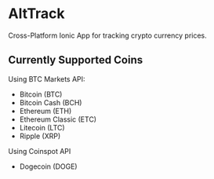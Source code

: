 # AltTrack
Cross-Platform Ionic App for tracking crypto currency prices.

## Currently Supported Coins
Using BTC Markets API:
- Bitcoin (BTC)
- Bitcoin Cash (BCH)
- Ethereum (ETH)
- Ethereum Classic (ETC)
- Litecoin (LTC)
- Ripple (XRP)

Using Coinspot API
- Dogecoin (DOGE)
